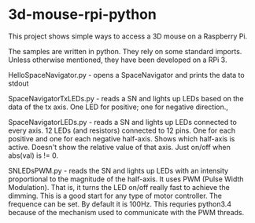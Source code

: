 # 3d-mouse-rpi-python
This project shows simple ways to access a 3D mouse on a Raspberry Pi.  

The samples are written in python.  They rely on some standard imports.
Unless otherwise mentioned, they have been developed on a RPi 3.

HelloSpaceNavigator.py - opens a SpaceNavigator and prints the data to stdout

SpaceNavigatorTxLEDs.py - reads a SN and lights up LEDs based on the data of the tx axis.  One LED for positive; one for negative direction.,

SpaceNavigatorLEDs.py - reads a SN and lights up LEDs connected to every axis.  12 LEDs (and resistors) connected to 12 pins.  One for each positive and one for each negative half-axis.  Shows which half-axis is active.  Doesn't show the relative value of that axis.  Just on/off when abs(val) is != 0.

SNLEDsPWM.py - reads the SN and lights up LEDs with an intensity proportional to the magnitude of the half-axis.  It uses PWM (Pulse Width Modulation). That is, it turns the LED on/off really fast to achieve the dimming. This is a good start for any type of motor controller.  The frequence can be set.  By default it is 100Hz.   This requries python3.4 because of the mechanism used to communicate with the PWM threads.
